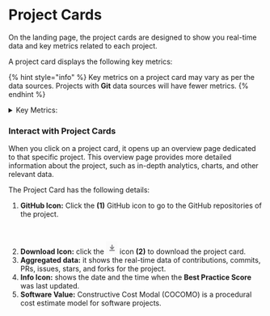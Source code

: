 # Project Cards

On the landing page, the project cards are designed to show you real-time data and key metrics related to each project.

A project card displays the following key metrics:

{% hint style="info" %}
Key metrics on a project card may vary as per the data sources. Projects with **Git** data sources will have fewer metrics.
{% endhint %}

<details>

<summary>Key Metrics:</summary>

* Contributors
* Pull requests
* commits issues
* Stars
* Forks
* Active contributors
* Participating organizations
* Issue response time&#x20;
* Average wait time for 1st review
* Best practice score

</details>

### Interact with Project Cards

When you click on a project card, it opens up an overview page dedicated to that specific project. This overview page provides more detailed information about the project, such as in-depth analytics, charts, and other relevant data.

The Project Card has the following details:

1. **GitHub Icon:** Click the **(1)** GitHub icon to go to the GitHub repositories of the project.&#x20;

&#x20;     &#x20;

<figure><img src="../../../../.gitbook/assets/project cards.png" alt=""><figcaption></figcaption></figure>

2. **Download Icon:** click the ![](../../../../.gitbook/assets/image.png) icon **(2)** to download the project card.
3. **Aggregated data:** it shows the real-time data of contributions, commits, PRs, issues, stars, and forks for the project.
4. **Info Icon:** shows the date and the time when the  **Best Practice Score** was last updated.
5. **Software Value:** Constructive Cost Modal (COCOMO) is a procedural cost estimate model for software projects.
